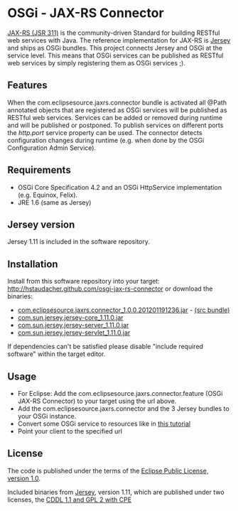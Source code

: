 OSGi - JAX-RS Connector
======================================

[JAX-RS (JSR 311)](http://jsr311.java.net/) is the community-driven Standard for 
building RESTful web services with Java. The reference implementation for JAX-RS is 
[Jersey](http://jersey.java.net/) and ships as OSGi bundles. This project connects 
Jersey and OSGi at the service level. This means that OSGi services can be published as 
RESTful web services by simply registering them as OSGi services ;).

Features
--------

When the com.eclipsesource.jaxrs.connector bundle is activated all @Path annotated
objects that are registered as OSGi services will be published as RESTful web services.
Services can be added or removed during runtime and will be published or postponed.
To publish services on different ports the *http.port* service property can be used.
The connector detects configuration changes during runtime (e.g. when done by the 
OSGi Configuration Admin Service).

Requirements
------------

* OSGi Core Specification 4.2 and an OSGi HttpService implementation (e.g. Equinox, Felix).
* JRE 1.6 (same as Jersey)

Jersey version
--------------

Jersey 1.11 is included in the software repository.

Installation
------------

Install from this software repository into your target: http://hstaudacher.github.com/osgi-jax-rs-connector 
or download the binaries:

* [com.eclipsesource.jaxrs.connector_1.0.0.201201191236.jar](http://hstaudacher.github.com/osgi-jax-rs-connector/plugins/com.eclipsesource.jaxrs.connector_1.0.0.201201191236.jar) - [(src bundle)](http://hstaudacher.github.com/osgi-jax-rs-connector/plugins/com.eclipsesource.jaxrs.connector.source_1.0.0.201201191236.jar)
* [com.sun.jersey.jersey-core_1.11.0.jar](http://hstaudacher.github.com/osgi-jax-rs-connector/plugins/com.sun.jersey.jersey-core_1.11.0.jar)  
* [com.sun.jersey.jersey-server_1.11.0.jar](http://hstaudacher.github.com/osgi-jax-rs-connector/plugins/com.sun.jersey.jersey-server_1.11.0.jar)
* [com.sun.jersey.jersey-servlet_1.11.0.jar](http://hstaudacher.github.com/osgi-jax-rs-connector/plugins/com.sun.jersey.jersey-servlet_1.11.0.jar)  

If dependencies can't be satisfied please disable "include required software" within the target editor.

Usage
-----

* For Eclipse: Add the com.eclipsesource.jaxrs.connector.feature (OSGi JAX-RS Connector) to your target using the url above.
* Add the com.eclipsesource.jaxrs.connector and the 3 Jersey bundles to your OSGi instance.
* Convert some OSGi service to resources like in [this tutorial](http://jersey.java.net/nonav/documentation/latest/getting-started.html#d4e45)
* Point your client to the specified url

License
-------

The code is published under the terms of the [Eclipse Public License, version 1.0](http://www.eclipse.org/legal/epl-v10.html).

Included binaries from [Jersey](http://jersey.java.net/), version 1.11, which are published under two licenses, the [CDDL 1.1 and GPL 2 with CPE](http://glassfish.java.net/public/CDDL+GPL_1_1.html)
